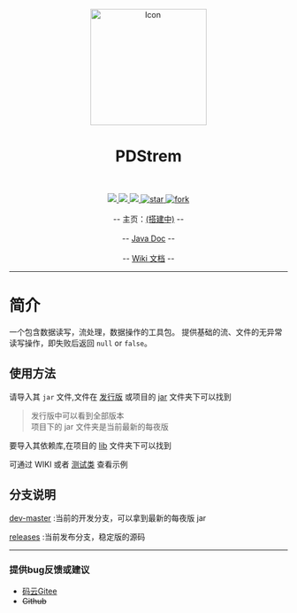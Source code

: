 <p align="center">
  <img src="https://images.gitee.com/uploads/images/2018/0908/101534_53a66adb_2071767.png" width="210" height="210" alt="Icon"></img>
</p>
<h1 align="center">PDStrem</h1><br/>
<p align="center">
  <a target="_blank" href="#">
    <img src="https://img.shields.io/badge/Language-JAVA-gr.svg" ></img>
  </a>
  <a target="_blank" href="https://www.oracle.com/technetwork/java/javase/downloads/index.html">
    <img src="https://img.shields.io/badge/JDK-13+-green.svg"></img>
  </a>
  <a target="_blank" href="http://www.apache.org/licenses/LICENSE-2.0.html">
		<img src="https://img.shields.io/badge/license-Apache%202-blue.svg" ></img>
  </a>
  <a href='https://gitee.com/PatternDirClean/PDStream/stargazers'>
    <img src='https://gitee.com/PatternDirClean/PDStream/badge/star.svg?theme=dark' alt='star'></img>
  </a>
  <a href='https://gitee.com/PatternDirClean/PDStream/members'>
    <img src='https://gitee.com/PatternDirClean/PDStream/badge/fork.svg?theme=dark' alt='fork'></img>
  </a>
  <br/><br/>
  -- 主页：<a href="#">(搭建中)</a> --
  <br/><br/>
  -- <a href="https://apidoc.gitee.com/PatternDirClean/PDStream">Java Doc</a> --
  <br/><br/>
  -- <a href="https://gitee.com/PatternDirClean/PDStream/wikis">Wiki 文档</a> --
</p>

-------------------------------------------------------------------------------

# 简介

一个包含数据读写，流处理，数据操作的工具包。
提供基础的流、文件的无异常读写操作，即失败后返回 ``null`` or ``false``。

## 使用方法
请导入其 `jar` 文件,文件在 [发行版](https://gitee.com/fybug/PDStream/releases) 或项目的 [jar](https://gitee.com/fybug/PDStream/tree/dev-master/jar) 文件夹下可以找到
>发行版中可以看到全部版本<br/>项目下的 jar 文件夹是当前最新的每夜版

要导入其依赖库,在项目的 [lib](https://gitee.com/fybug/PDStream/tree/master/lib) 文件夹下可以找到

可通过 WIKI 或者 [测试类](https://gitee.com/fybug/PDStream/tree/releases/src/test/java/test) 查看示例

## 分支说明
[dev-master](https://gitee.com/fybug/PDStream/tree/dev-master) :当前的开发分支，可以拿到最新的每夜版 jar

[releases](https://gitee.com/fybug/PDStream/tree/releases/) :当前发布分支，稳定版的源码

-------------------------------------------------------------------------------

### 提供bug反馈或建议

- [码云Gitee](https://gitee.com/fybug/PDStream/issues)
- <s>Github</s>